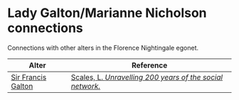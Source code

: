 # Lady Galton/Marianne Nicholson connections
Connections with other alters in the Florence Nightingale egonet.

| Alter  | Reference|
| ------------- |------------- |
| [Sir Francis Galton](https://github.com/altealo/SirFrancisGalton/blob/master/README.md)  |[Scales, L. *Unravelling 200 years of the social network.*](https://www.rigb.org/blog/2014/june/unravelling-200-years-of-the-social-network)|
